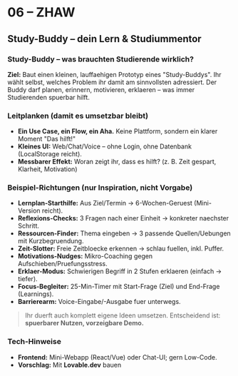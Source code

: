 # 06 – ZHAW
## Study-Buddy – dein Lern & Studiummentor

### Study-Buddy – was brauchten Studierende wirklich?
**Ziel:** Baut einen kleinen, lauffaehigen Prototyp eines "Study-Buddys". Ihr wählt selbst, welches Problem ihr damit am sinnvollsten adressiert. Der Buddy darf planen, erinnern, motivieren, erklaeren – was immer Studierenden spuerbar hilft.

### Leitplanken (damit es umsetzbar bleibt)
- **Ein Use Case, ein Flow, ein Aha.** Keine Plattform, sondern ein klarer Moment "Das hilft!"
- **Kleines UI:** Web/Chat/Voice – ohne Login, ohne Datenbank (LocalStorage reicht).
- **Messbarer Effekt:** Woran zeigt ihr, dass es hilft? (z. B. Zeit gespart, Klarheit, Motivation)

### Beispiel-Richtungen (nur Inspiration, nicht Vorgabe)
- **Lernplan-Starthilfe:** Aus Ziel/Termin → 6-Wochen-Geruest (Mini-Version reicht).
- **Reflexions-Checks:** 3 Fragen nach einer Einheit → konkreter naechster Schritt.
- **Ressourcen-Finder:** Thema eingeben → 3 passende Quellen/Uebungen mit Kurzbegruendung.
- **Zeit-Slotter:** Freie Zeitbloecke erkennen → schlau fuellen, inkl. Puffer.
- **Motivations-Nudges:** Mikro-Coaching gegen Aufschieben/Pruefungsstress.
- **Erklaer-Modus:** Schwierigen Begriff in 2 Stufen erklaeren (einfach → tiefer).
- **Focus-Begleiter:** 25-Min-Timer mit Start-Frage (Ziel) und End-Frage (Learnings).
- **Barrierearm:** Voice-Eingabe/-Ausgabe fuer unterwegs.

> Ihr duerft auch komplett eigene Ideen umsetzen. Entscheidend ist: **spuerbarer Nutzen, vorzeigbare Demo.**

### Tech-Hinweise
- **Frontend:** Mini-Webapp (React/Vue) oder Chat-UI; gern Low-Code.
- **Vorschlag:** Mit **Lovable.dev** bauen
